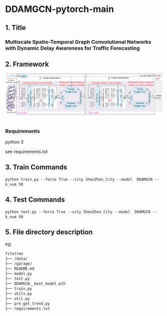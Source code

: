 # DDAMGCN-pytorch-main 

## 1. Title

### Multiscale Spatio-Temporal Graph Convolutional Networks with Dynamic Delay Awareness for Traffic Forecasting

## 2. Framework
![image](Framework.png) 

### Requirements
python 3   

see requirements.txt

## 3. Train Commands
```
python train.py --force True --city ShenZhen_City --model  DDAMGCN --k_num 50
```
## 4. Test Commands
```
python test.py --force True --city ShenZhen_City --model  DDAMGCN --k_num 50
```
## 5. File directory description
eg:

```
filetree 
├── /data/ 
├── /garage/
├── README.md
├── model.py
├── test.py
├── DDAMGCN__best_model.pth
├── train.py
├── utils.py
├── util.py
├── pre_get_trend.py
├── requirements.txt
```
